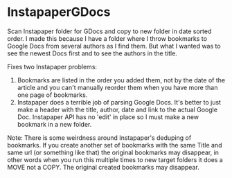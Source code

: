 # InstapaperGDocs
Scan Instapaper folder for GDocs and copy to new folder in date sorted order.
I made this because I have a folder where I throw bookmarks to Google Docs from several authors as I find them. But what I wanted was to see the newest Docs first and to see the authors in the title.

Fixes two Instapaper problems:
1. Bookmarks are listed in the order you added them, not by the date of the article and you can't manually reorder them when you have more than one page of bookmarks.
2. Instapaper does a terrible job of parsing Google Docs. It's better to just make a header with the title, author, date and link to the actual Google Doc. Instapaper API has no 'edit' in place so I must make a new bookmark in a new folder.

Note: There is some weirdness around Instapaper's deduping of bookmarks. If you create another set of bookmarks with the same Title and same url (or something like that) the original bookmarks may disappear, in other words when you run this multiple times to new target folders it does a MOVE not a COPY. The original created bookmarks may disappear.

